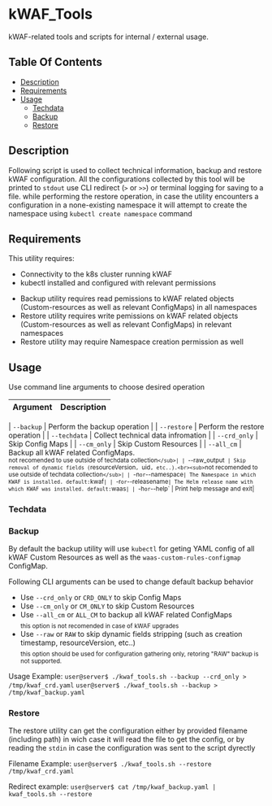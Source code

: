 # kWAF_Tools
kWAF-related tools and scripts for internal / external usage.

## Table Of Contents ###
- [Description](#description )
- [Requirements](#requiremnts )
- [Usage](#usage )
  * [Techdata](#techdata )
  * [Backup](#backup )
  * [Restore](#restore)

## Description ##
Following script is used to collect technical information, backup and restore kWAF configuration.
All the configurations collected by this tool will be printed to `stdout` use CLI redirect (`>` or `>>`) or terminal logging for saving to a file.
while performing the restore operation, in case the utility encounters a configuration in a none-existing namespace it will attempt to create the namespace using `kubectl create namespace` command 

## Requirements ##
This utility requires:
 - Connectivity to the k8s cluster running kWAF
 - kubectl installed and configured with relevant permissions
 * Backup utility requires read pemissions to kWAF related objects (Custom-resources as well as relevant ConfigMaps) in all namespaces
 * Restore utility requires write pemissions on kWAF related objects (Custom-resources as well as relevant ConfigMaps) in relevant namespaces
 * Restore utility may require Namespace creation permission as well

## Usage ##
Use command line arguments to choose desired operation

| Argument | Description |
| --- | --- |

| `--backup` | Perform the backup operation |
| `--restore` | Perform the restore operation |
| `--techdata` | Collect technical data infromation |
| `--crd_only` | Skip Config Maps |
| `--cm_only` | Skip Custom Resources |
| `--all_cm` | Backup all kWAF related ConfigMaps.<br><sub>not recomended to use outside of techdata collection`</sub>|
| `--raw_output` | Skip removal of dynamic fields (`resourceVersion`, `uid`, etc..).<br><sub>`not recomended to use outside of techdata collection`</sub>|
| `-n` or `--namespace` | The Namespace in which KWAF is installed. default: `kwaf`|
| `-r` or `--releasename` | The Helm release name with which KWAF was installed. default: `waas`|
| `-h` or `--help` | Print help message and exit|

### Techdata ###

### Backup ###
By default the backup utility will use `kubectl` for geting YAML config of all kWAF Custom Resources as well as the `waas-custom-rules-configmap` ConfigMap.

Following CLI arguments can be used to change default backup behavior
 - Use `--crd_only` or `CRD_ONLY` to skip Config Maps
 - Use `--cm_only` or `CM_ONLY` to skip Custom Resources
 - Use `--all_cm` or `ALL_CM` to backup all kWAF related ConfigMaps <br>
 <sub> this option is not recomended in case of kWAF upgrades </sub>
 - Use `--raw` or `RAW` to skip dynamic fields stripping (such as creation timestamp, resourceVersion, etc..) <br>
 <sub> this option should be used for configuration gathering only, retoring "RAW" backup is not supported.</sub>

Usage Example: 
`user@server$ ./kwaf_tools.sh --backup --crd_only > /tmp/kwaf_crd.yaml`
`user@server$ ./kwaf_tools.sh --backup > /tmp/kwaf_backup.yaml`

### Restore ###
The restore utility can get the configuration either by provided filename (including path) in wich case it will read the file to get the config, or by reading the `stdin` in case the configuration was sent to the script dyrectly

Filename Example:
`user@server$ ./kwaf_tools.sh --restore  /tmp/kwaf_crd.yaml`

Redirect example:
`user@server$ cat /tmp/kwaf_backup.yaml | kwaf_tools.sh --restore`
